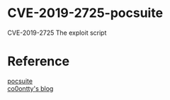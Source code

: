 # CVE-2019-2725-pocsuite
CVE-2019-2725 The exploit script
# Reference
[pocsuite](https://github.com/knownsec/Pocsuite)   
[co0ontty's blog](https://co0ontty.github.io/2019/08/08/CVE_2019_2725.html)
